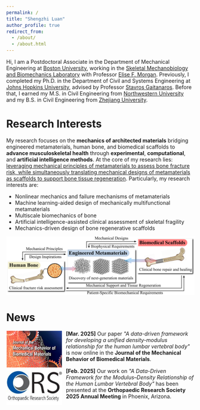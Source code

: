 ```yaml
---
permalink: /
title: "Shengzhi Luan"
author_profile: true
redirect_from: 
  - /about/
  - /about.html
---
```


Hi, I am a Postdoctoral Associate in the Department of Mechanical Engineering at [Boston University](https://www.bu.edu/), working in the [Skeletal Mechanobiology and Biomechanics Laboratory](https://morganresearchlab.org/) with Professor [Elise F. Morgan](https://www.bu.edu/eng/profile/elise-morgan-ph-d/). Previously, I completed my Ph.D. in the Department of Civil and Systems Engineering at [Johns Hopkins University](https://www.jhu.edu/), advised by Professor [Stavros Gaitanaros](https://orbit.dtu.dk/en/persons/stavros-gaitanaros/). Before that, I earned my M.S. in Civil Engineering from [Northwestern University](https://www.northwestern.edu/) and my B.S. in Civil Engineering from [Zhejiang University](https://www.zju.edu.cn/english/).

Research Interests
======
My research focuses on the **mechanics of architected materials** bridging engineered metamaterials, human bone, and biomedical scaffolds to **advance musculoskeletal health** through **experimental**, **computational**, and **artificial intelligence methods**. At the core of my research lies: <u>leveraging mechanical principles of metamaterials to assess bone fracture risk, while simultaneously translating mechanical designs of metamaterials as scaffolds to support bone tissue regeneration</u>. Particularly, my research interests are:
- Nonlinear mechanics and failure mechanisms of metamaterials
- Machine learning-aided design of mechanically multifunctional metamaterials
- Multiscale biomechanics of bone
- Artificial intelligence-assisted clinical assessment of skeletal fragility
- Mechanics-driven design of bone regenerative scaffolds

![Research Vision](../images/Research%20Vision.png "Research Vision")

News
======
<img src="../images/News_JMBBM.png" width="150" height="100" style="float: left; margin-right: 10px;">
<strong>[Mar. 2025]</strong> Our paper <em>"A data-driven framework for developing a unified density-modulus relationship for the human lumbar vertebral body"</em> is now online in the <strong>Journal of the Mechanical Behavior of Biomedical Materials</strong>.
<div style="clear: both;"></div>

<img src="../images/News_ORS.png" width="150" height="100" style="float: left; margin-right: 10px;">
<strong>[Feb. 2025]</strong> Our work on <em>"A Data-Driven Framework for the Modulus–Density Relationship of the Human Lumbar Vertebral Body"</em> has been presented at the <strong>Orthopaedic Research Society 2025 Annual Meeting</strong> in Phoenix, Arizona.
<div style="clear: both;"></div>
